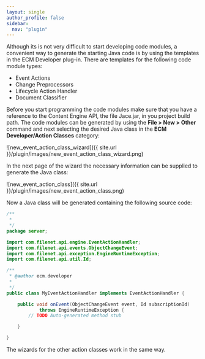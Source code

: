 ```yaml
---
layout: single
author_profile: false
sidebar:
  nav: "plugin"
---
```


Although its is not very difficult to start developing code modules, a convenient way to generate the starting Java code is by using the templates in the ECM Developer plug-in. There are templates for the following code module types:

*	Event Actions
* Change Preprocessors
*	Lifecycle Action Handler
*	Document Classifier

Before you start programming the code modules make sure that you have a reference to the Content Engine API, the file Jace.jar, in you project build path. The code modules can be generated by using the __File &gt; New &gt; Other__ command and next selecting the desired Java class in the __ECM Developer/Action Classes__ category:

![new_event_action_class_wizard]({{ site.url }}/plugin/images/new_event_action_class_wizard.png)

In the next page of the wizard the necessary information can be supplied to generate the Java class:

![new_event_action_class]({{ site.url }}/plugin/images/new_event_action_class.png)

Now a Java class will be generated containing the following source code:

```java
/**
 *
 */
package server;

import com.filenet.api.engine.EventActionHandler;
import com.filenet.api.events.ObjectChangeEvent;
import com.filenet.api.exception.EngineRuntimeException;
import com.filenet.api.util.Id;

/**
 * @author ecm.developer
 *
 */
public class MyEventActionHandler implements EventActionHandler {

	public void onEvent(ObjectChangeEvent event, Id subscriptionId)
			throws EngineRuntimeException {
		// TODO Auto-generated method stub

	}

}
```
The wizards for the other action classes work in the same way.
